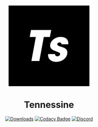 <p align="center">
  <a href="https://github.com/SHI3DO/Tennessine"><img src="https://raw.githubusercontent.com/SHI3DO/Tennessine/main/src/logo.png" width="256"></a>
</p>

<div align="center">
  <h1>Tennessine</h1>  
  
[![Downloads](https://img.shields.io/github/downloads/SHI3DO/Tennessine/total.svg?style=flat-square)](https://github.com/SHI3DO/Tennessine/releases)
[![Codacy Badge](https://api.codacy.com/project/badge/Grade/5c6784f3795149a286b2e09c3bfb45c5)](https://app.codacy.com/gh/SHI3DO/Tennessine?utm_source=github.com&utm_medium=referral&utm_content=SHI3DO/Tennessine&utm_campaign=Badge_Grade_Settings)
[![Discord](https://discordapp.com/api/guilds/749595288280498188/widget.png?style=shield)](https://discord.gg/T3Z8hYS)
</div>